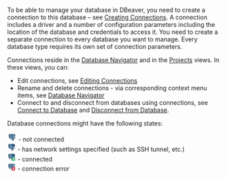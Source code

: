 To be able to manage your database in DBeaver, you need to create a connection to this database – see [Creating Connections](Create-Connection). A connection includes a driver and a number of configuration parameters including the location of the database and credentials to access it.  You need to create a separate connection to every database you want to manage. Every database type requires its own set of connection parameters.

Connections reside in the [Database Navigator](Database-Navigator) and in the [Projects](Projects) views. In these views, you can:
* Edit connections, see [Editing Connections](Edit-Connection)
* Rename and delete connections - via corresponding context menu items, see [Database Navigator](Database-Navigator)
* Connect to and disconnect from databases using connections, see [Connect to Database](Connect-to-Database) and [Disconnect from Database](Disconnect-from-Database).

Database connections might have the following states:

  ![](images/ug/PostgreSQL-icon.png) - not connected  
  ![](images/ug/DB-icon-not-connected.png) - has network settings specified (such as SSH tunnel, etc.)   
  ![](images/ug/DB-icon-connected.png) - connected  
  ![](images/ug/Connection-error-icon.png) - connection error  
